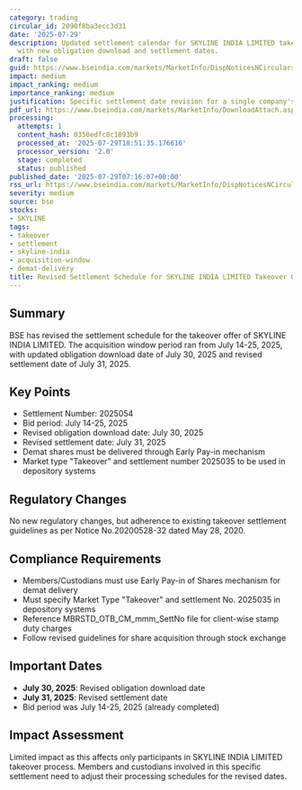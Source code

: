 ```yaml
---
category: trading
circular_id: 2090f8ba3ecc3d31
date: '2025-07-29'
description: Updated settlement calendar for SKYLINE INDIA LIMITED takeover offer
  with new obligation download and settlement dates.
draft: false
guid: https://www.bseindia.com/markets/MarketInfo/DispNoticesNCirculars.aspx?Noticeid={96D6C91C-E7C6-468A-B42B-3D0DF1EBE922}&noticeno=20250729-6&dt=07/29/2025&icount=6&totcount=71&flag=0
impact: medium
impact_ranking: medium
importance_ranking: medium
justification: Specific settlement date revision for a single company's takeover process
pdf_url: https://www.bseindia.com/markets/MarketInfo/DownloadAttach.aspx?id=20250729-6&attachedId=
processing:
  attempts: 1
  content_hash: 0350edfc8c1893b9
  processed_at: '2025-07-29T18:51:35.176616'
  processor_version: '2.0'
  stage: completed
  status: published
published_date: '2025-07-29T07:16:07+00:00'
rss_url: https://www.bseindia.com/markets/MarketInfo/DispNoticesNCirculars.aspx?Noticeid={96D6C91C-E7C6-468A-B42B-3D0DF1EBE922}&noticeno=20250729-6&dt=07/29/2025&icount=6&totcount=71&flag=0
severity: medium
source: bse
stocks:
- SKYLINE
tags:
- takeover
- settlement
- skyline-india
- acquisition-window
- demat-delivery
title: Revised Settlement Schedule for SKYLINE INDIA LIMITED Takeover Offer
---
```


## Summary

BSE has revised the settlement schedule for the takeover offer of SKYLINE INDIA LIMITED. The acquisition window period ran from July 14-25, 2025, with updated obligation download date of July 30, 2025 and revised settlement date of July 31, 2025.

## Key Points

- Settlement Number: 2025054
- Bid period: July 14-25, 2025
- Revised obligation download date: July 30, 2025
- Revised settlement date: July 31, 2025
- Demat shares must be delivered through Early Pay-in mechanism
- Market type "Takeover" and settlement number 2025035 to be used in depository systems

## Regulatory Changes

No new regulatory changes, but adherence to existing takeover settlement guidelines as per Notice No.20200528-32 dated May 28, 2020.

## Compliance Requirements

- Members/Custodians must use Early Pay-in of Shares mechanism for demat delivery
- Must specify Market Type "Takeover" and settlement No. 2025035 in depository systems
- Reference MBRSTD_OTB_CM_mmm_SettNo file for client-wise stamp duty charges
- Follow revised guidelines for share acquisition through stock exchange

## Important Dates

- **July 30, 2025**: Revised obligation download date
- **July 31, 2025**: Revised settlement date
- Bid period was July 14-25, 2025 (already completed)

## Impact Assessment

Limited impact as this affects only participants in SKYLINE INDIA LIMITED takeover process. Members and custodians involved in this specific settlement need to adjust their processing schedules for the revised dates.